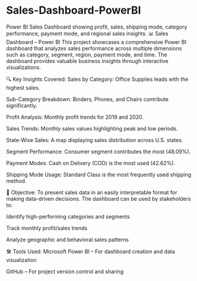 # Sales-Dashboard-PowerBI
Power BI Sales Dashboard showing profit, sales, shipping mode, category performance, payment mode, and regional sales insights.
📊 Sales Dashboard – Power BI
This project showcases a comprehensive Power BI dashboard that analyzes sales performance across multiple dimensions such as category, segment, region, payment mode, and time. The dashboard provides valuable business insights through interactive visualizations.

🔍 Key Insights Covered:
Sales by Category: Office Supplies leads with the highest sales.

Sub-Category Breakdown: Binders, Phones, and Chairs contribute significantly.

Profit Analysis: Monthly profit trends for 2019 and 2020.

Sales Trends: Monthly sales values highlighting peak and low periods.

State-Wise Sales: A map displaying sales distribution across U.S. states.

Segment Performance: Consumer segment contributes the most (48.09%).

Payment Modes: Cash on Delivery (COD) is the most used (42.62%).

Shipping Mode Usage: Standard Class is the most frequently used shipping method.

🎯 Objective:
To present sales data in an easily interpretable format for making data-driven decisions. The dashboard can be used by stakeholders to:

Identify high-performing categories and segments

Track monthly profit/sales trends

Analyze geographic and behavioral sales patterns

🛠 Tools Used:
Microsoft Power BI – For dashboard creation and data visualization

GitHub – For project version control and sharing
